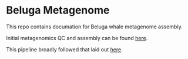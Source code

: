 # Beluga Metagenome
This repo contains documation for Beluga whale metagenome assembly. 

Initial metagenomics QC and assembly can be found [here](https://github.com/fgonzalez3/beluga_metagenome/blob/main/workflow.md). 

This pipeline broadly followed that laid out [here](https://carpentries-lab.github.io/metagenomics-analysis/). 
